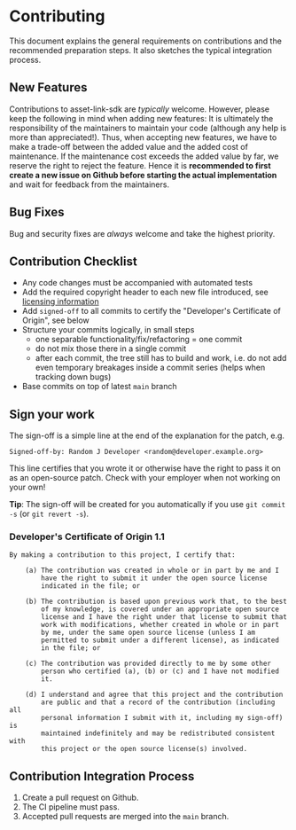 # Contributing

This document explains the general requirements on contributions and the recommended preparation steps.
It also sketches the typical integration process.

## New Features

Contributions to asset-link-sdk are _typically_ welcome.
However, please keep the following in mind when adding new features:
It is ultimately the responsibility of the maintainers to maintain your code (although any help is more than appreciated!).
Thus, when accepting new features, we have to make a trade-off between the added value and the added cost of maintenance.
If the maintenance cost exceeds the added value by far, we reserve the right to reject the feature.
Hence it is **recommended to first create a new issue on Github before starting the actual implementation**
and wait for feedback from the maintainers.

## Bug Fixes

Bug and security fixes are _always_ welcome and take the highest priority.

## Contribution Checklist

- Any code changes must be accompanied with automated tests
- Add the required copyright header to each new file introduced, see [licensing information](LICENSE)
- Add `signed-off` to all commits to certify the "Developer's Certificate of Origin", see below
- Structure your commits logically, in small steps
  - one separable functionality/fix/refactoring = one commit
  - do not mix those there in a single commit
  - after each commit, the tree still has to build and work, i.e. do not add
    even temporary breakages inside a commit series (helps when tracking down
    bugs)
- Base commits on top of latest `main` branch

## Sign your work

The sign-off is a simple line at the end of the explanation for the patch, e.g.

    Signed-off-by: Random J Developer <random@developer.example.org>

This line certifies that you wrote it or otherwise have the right to pass it on as an open-source patch.
Check with your employer when not working on your own!

**Tip**: The sign-off will be created for you automatically if you use `git commit -s` (or `git revert -s`).

### Developer's Certificate of Origin 1.1

    By making a contribution to this project, I certify that:

        (a) The contribution was created in whole or in part by me and I
            have the right to submit it under the open source license
            indicated in the file; or

        (b) The contribution is based upon previous work that, to the best
            of my knowledge, is covered under an appropriate open source
            license and I have the right under that license to submit that
            work with modifications, whether created in whole or in part
            by me, under the same open source license (unless I am
            permitted to submit under a different license), as indicated
            in the file; or

        (c) The contribution was provided directly to me by some other
            person who certified (a), (b) or (c) and I have not modified
            it.

        (d) I understand and agree that this project and the contribution
            are public and that a record of the contribution (including all
            personal information I submit with it, including my sign-off) is
            maintained indefinitely and may be redistributed consistent with
            this project or the open source license(s) involved.

## Contribution Integration Process

1. Create a pull request on Github.
2. The CI pipeline must pass.
3. Accepted pull requests are merged into the `main` branch.
